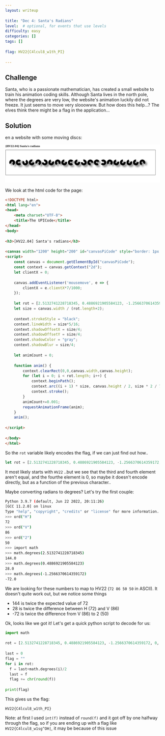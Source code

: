 ```yaml
---
layout: writeup

title: "Dec 4: Santa's Radians"
level:  # optional, for events that use levels
difficulty: easy
categories: []
tags: []

flag: HV22{C4lcul8_w1th_PI}

---
```


## Challenge

Santa, who is a passionate mathematician, has created a small website to train his animation coding skills. Although Santa lives in the north pole, where the degrees are very low, the website's animation luckily did not freeze. It just seems to move very slooowww. But how does this help...? The elves think there might be a flag in the application...


## Solution
en a website with some moving discs:

![](writeupfiles/dec4/radians.gif)

We look at the html code for the page:

```html
<!DOCTYPE html>
<html lang="en">
<head>
    <meta charset="UTF-8">
    <title>The UPICode</title>
</head>
<body>

<h3>[HV22.04] Santa's radians</h3>

<canvas width="1200" height="200" id="canvasPiCode" style="border: 1px solid black"></canvas>
<script>
    const canvas = document.getElementById("canvasPiCode");
    const context = canvas.getContext("2d");
    let clientX = 0;

    canvas.addEventListener('mousemove', e => {
        clientX = e.clientX*7/1000;
    });

    let rot = [2.5132741228718345, 0.4886921905584123, -1.2566370614359172, 0, 2.548180707911721, -1.9547687622336491, -0.5235987755982988, 1.9547687622336491, -0.3141592653589793, 0.6283185307179586, -0.3141592653589793, -1.8151424220741028, 1.361356816555577, 0.8377580409572781, -2.443460952792061, 2.3387411976724013, -0.41887902047863906, -0.3141592653589793, -0.5235987755982988, -0.24434609527920614, 1.8151424220741028];
    let size = canvas.width / (rot.length+2);

    context.strokeStyle = "black";
    context.lineWidth = size*5/16;
    context.shadowOffsetX = size/4;
    context.shadowOffsetY = size/4;
    context.shadowColor = "gray";
    context.shadowBlur = size/4;

    let animCount = 0;

    function anim() {
        context.clearRect(0,0,canvas.width,canvas.height);
        for (let i = 0; i < rot.length; i++) {
            context.beginPath();
            context.arc((i + 1) * size, canvas.height / 2, size * 2 / 7, rot[i]+animCount+clientX, rot[i] + 5 +animCount+clientX);
            context.stroke();
        }
        animCount+=0.001;
        requestAnimationFrame(anim);
    }
    anim();

</script>

</body>
</html>
```

So the `rot` variable likely encodes the flag, if we can just find out how..

```javascript
let rot = [2.5132741228718345, 0.4886921905584123, -1.2566370614359172, 0, 2.548180707911721, -1.9547687622336491, -0.5235987755982988, 1.9547687622336491, -0.3141592653589793, 0.6283185307179586, -0.3141592653589793, -1.8151424220741028, 1.361356816555577, 0.8377580409572781, -2.443460952792061, 2.3387411976724013, -0.41887902047863906, -0.3141592653589793, -0.5235987755982988, -0.24434609527920614, 1.8151424220741028]
```

It most likely starts with `HV22` ..but we see that the third and fourth element aren't equal, and the fourthe element is 0, so maybe it doesn't encode directly, but as a function of the previous character..

Maybe converting radians to degrees? Let's try the first couple:

```bash
Python 3.9.7 (default, Jun 22 2022, 20:11:26)
[GCC 11.2.0] on linux
Type "help", "copyright", "credits" or "license" for more information.
>>> ord("H")
72
>>> ord("V")
86
>>> ord("2")
50
>>> import math
>>> math.degrees(2.5132741228718345)
144.0
>>> math.degrees(0.4886921905584123)
28.0
>>> math.degrees(-1.2566370614359172)
-72.0

```

We are looking for these numbers to map to HV22 (`72 86 50 50` in ASCII). It doesn't quite work out, but we notice some things

- 144 is twice the expected value of 72
- 28 is twice the difference between H (72) and V (86)
- -72 is twice the difference from V (86) to 2 (50)

Ok, looks like we got it! Let's get a quick python script to decode for us:

```python
import math

rot = [2.5132741228718345, 0.4886921905584123, -1.2566370614359172, 0, 2.548180707911721, -1.9547687622336491, -0.5235987755982988, 1.9547687622336491, -0.3141592653589793, 0.6283185307179586, -0.3141592653589793, -1.8151424220741028, 1.361356816555577, 0.8377580409572781, -2.443460952792061, 2.3387411976724013, -0.41887902047863906, -0.3141592653589793, -0.5235987755982988, -0.24434609527920614, 1.8151424220741028]

last = 0
flag = ""
for i in rot:
  f = last+math.degrees(i)/2
  last = f
  flag += chr(round(f))

print(flag)

```

This gives us the flag:

```
HV22{C4lcul8_w1th_PI}
```


Note: at first I used `int(f)` instead of `round(f)` and it got off by one halfway through the flag, so if you are ending up with a flag like `HV22{C4lcul8_w1sg^OH|`, it may be because of this issue



